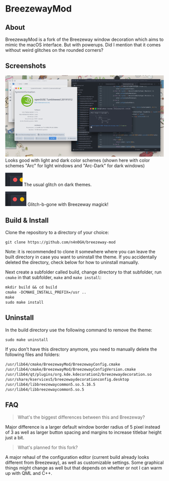 # BreezewayMod
## About
BreezewayMod is a fork of the Breezeway window decoration which aims to mimic the macOS interface. But with powerups.
Did I mention that it comes without weird glitches on the rounded corners?

## Screenshots
![](screenshot.png)
Looks good with light and dark color schemes (shown here with color schemes "Arc" for light windows and "Arc-Dark" for dark windows)

![](sierrabreeze.png)
The usual glitch on dark themes.

![](breezewaymod.png)
Glitch-b-gone with Breezeway magick!

## Build & Install
Clone the repository to a directory of your choice:
```
git clone https://github.com/n4n0GH/breezeway-mod
```
Note: it is recommended to clone it somewhere where you can leave the built directory in case you want to uninstall the theme. If you accidentally deleted the directory, check below for how to uninstall manually.

Next create a subfolder called build, change directory to that subfolder, run `cmake` in that subfolder, `make` and `make install`:
```
mkdir build && cd build
cmake -DCMAKE_INSTALL_PREFIX=/usr ..
make
sudo make install
```

## Uninstall
In the build directory use the following command to remove the theme:
```
sudo make uninstall
```

If you don't have this directory anymore, you need to manually delete the following files and folders:
```
/usr/lib64/cmake/BreezewayMod/BreezewayConfig.cmake
/usr/lib64/cmake/BreezewayMod/BreezewayConfigVersion.cmake
/usr/lib64/qt/plugins/org.kde.kdecoration2/breezewaydecoration.so
/usr/share/kservices5/breezewaydecorationconfig.desktop
/usr/lib64/libbreezewaycommon5.so.5.16.5
/usr/lib64/libbreezewaycommon5.so.5
```

## FAQ
> What's the biggest differences between this and Breezeway?

Major difference is a larger default window border radius of 5 pixel instead of 3 as well as larger button spacing and margins to increase titlebar height just a bit.

> What's planned for this fork?

A major rehaul of the configuration editor (current build already looks different from Breezeway), as well as customizable settings. Some graphical things might change as well but that depends on whether or not I can warm up with QML and C++.
